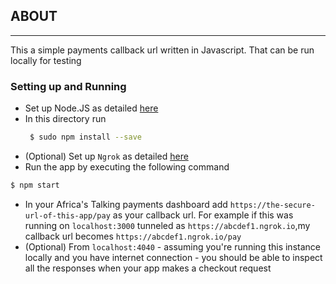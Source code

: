 ## ABOUT 
--- 
This a simple payments callback url written in Javascript. That can be run locally for testing

### Setting up and Running 
+ Set up Node.JS as detailed [here](https://nodejs.org/en/download/package-manager/) 
+ In this directory run  
    ```bash 
     $ sudo npm install --save
     ```  
+ (Optional) Set up `Ngrok` as detailed [here](https://api.slack.com/tutorials/tunneling-with-ngrok)   
+ Run the app by executing the following command 
```bash 
$ npm start  
```
+ In your Africa's Talking payments dashboard add `https://the-secure-url-of-this-app/pay` as your callback url. For example if this was running on `localhost:3000` tunneled as `https://abcdef1.ngrok.io`,my callback url becomes `https://abcdef1.ngrok.io/pay`
+ (Optional) From `localhost:4040` - assuming you're running this instance locally and you have internet connection - you should be able to inspect all the responses when your app makes a checkout request